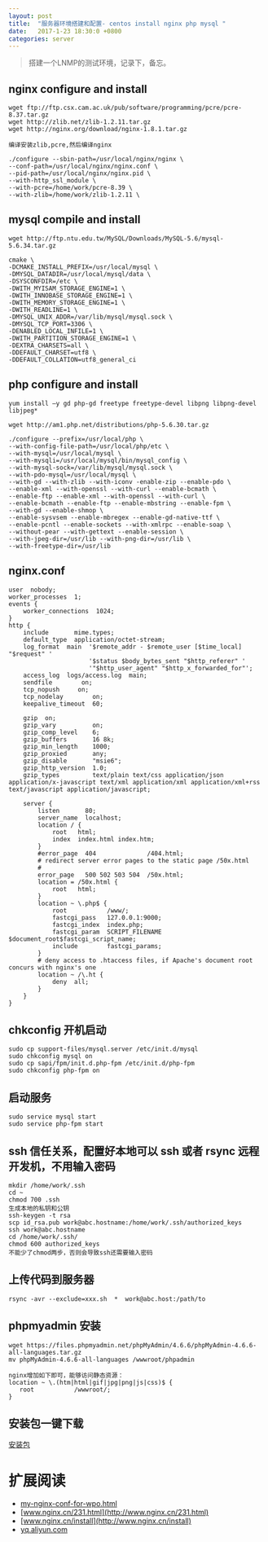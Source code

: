 ```yaml
---
layout: post
title:  "服务器环境搭建和配置- centos install nginx php mysql "
date:   2017-1-23 18:30:0 +0800
categories: server
---
```


>搭建一个LNMP的测试环境，记录下，备忘。

## nginx configure and install

    wget ftp://ftp.csx.cam.ac.uk/pub/software/programming/pcre/pcre-8.37.tar.gz
    wget http://zlib.net/zlib-1.2.11.tar.gz
    wget http://nginx.org/download/nginx-1.8.1.tar.gz

    编译安装zlib,pcre,然后编译nginx

    ./configure --sbin-path=/usr/local/nginx/nginx \
    --conf-path=/usr/local/nginx/nginx.conf \
    --pid-path=/usr/local/nginx/nginx.pid \
    --with-http_ssl_module \
    --with-pcre=/home/work/pcre-8.39 \
    --with-zlib=/home/work/zlib-1.2.11 \


## mysql compile and install

    wget http://ftp.ntu.edu.tw/MySQL/Downloads/MySQL-5.6/mysql-5.6.34.tar.gz

    cmake \
    -DCMAKE_INSTALL_PREFIX=/usr/local/mysql \
    -DMYSQL_DATADIR=/usr/local/mysql/data \
    -DSYSCONFDIR=/etc \
    -DWITH_MYISAM_STORAGE_ENGINE=1 \
    -DWITH_INNOBASE_STORAGE_ENGINE=1 \
    -DWITH_MEMORY_STORAGE_ENGINE=1 \
    -DWITH_READLINE=1 \
    -DMYSQL_UNIX_ADDR=/var/lib/mysql/mysql.sock \
    -DMYSQL_TCP_PORT=3306 \
    -DENABLED_LOCAL_INFILE=1 \
    -DWITH_PARTITION_STORAGE_ENGINE=1 \
    -DEXTRA_CHARSETS=all \
    -DDEFAULT_CHARSET=utf8 \
    -DDEFAULT_COLLATION=utf8_general_ci     


## php configure and install

    yum install –y gd php-gd freetype freetype-devel libpng libpng-devel libjpeg*

    wget http://am1.php.net/distributions/php-5.6.30.tar.gz

    ./configure --prefix=/usr/local/php \
    --with-config-file-path=/usr/local/php/etc \
    --with-mysql=/usr/local/mysql \
    --with-mysqli=/usr/local/mysql/bin/mysql_config \
    --with-mysql-sock=/var/lib/mysql/mysql.sock \
    --with-pdo-mysql=/usr/local/mysql \
    --with-gd --with-zlib --with-iconv -enable-zip --enable-pdo \
    --enable-xml --with-openssl --with-curl --enable-bcmath \
    --enable-ftp --enable-xml --with-openssl --with-curl \
    --enable-bcmath --enable-ftp --enable-mbstring --enable-fpm \
    --with-gd --enable-shmop \
    --enable-sysvsem --enable-mbregex --enable-gd-native-ttf \
    --enable-pcntl --enable-sockets --with-xmlrpc --enable-soap \
    --without-pear --with-gettext --enable-session \
    --with-jpeg-dir=/usr/lib --with-png-dir=/usr/lib \
    --with-freetype-dir=/usr/lib

## nginx.conf

    user  nobody;
    worker_processes  1;
    events {
        worker_connections  1024;
    }
    http {
        include       mime.types;
        default_type  application/octet-stream;
        log_format  main  '$remote_addr - $remote_user [$time_local] "$request" '
                          '$status $body_bytes_sent "$http_referer" '
                          '"$http_user_agent" "$http_x_forwarded_for"';
        access_log  logs/access.log  main;
        sendfile        on;
        tcp_nopush     on;
        tcp_nodelay        on;
        keepalive_timeout  60;

        gzip  on;
        gzip_vary          on;
        gzip_comp_level    6;
        gzip_buffers       16 8k;
        gzip_min_length    1000;
        gzip_proxied       any;
        gzip_disable       "msie6";
        gzip_http_version  1.0;
        gzip_types         text/plain text/css application/json application/x-javascript text/xml application/xml application/xml+rss text/javascript application/javascript;

        server {
            listen       80;
            server_name  localhost;
            location / {
                root   html;
                index  index.html index.htm;
            }
            #error_page  404              /404.html;
            # redirect server error pages to the static page /50x.html
            #
            error_page   500 502 503 504  /50x.html;
            location = /50x.html {
                root   html;
            }
            location ~ \.php$ {
                root           /www/;
                fastcgi_pass   127.0.0.1:9000;
                fastcgi_index  index.php;
                fastcgi_param  SCRIPT_FILENAME $document_root$fastcgi_script_name;
                include        fastcgi_params;
            }
            # deny access to .htaccess files, if Apache's document root  concurs with nginx's one
            location ~ /\.ht {
                deny  all;
            }
        }
    }
 

## chkconfig 开机启动  

    sudo cp support-files/mysql.server /etc/init.d/mysql
    sudo chkconfig mysql on
    sudo cp sapi/fpm/init.d.php-fpm /etc/init.d/php-fpm
    sudo chkconfig php-fpm on
  
## 启动服务

    sudo service mysql start
    sudo service php-fpm start


## ssh 信任关系，配置好本地可以 ssh 或者 rsync 远程开发机，不用输入密码
    mkdir /home/work/.ssh
    cd ~
    chmod 700 .ssh
    生成本地的私钥和公钥
    ssh-keygen -t rsa
    scp id_rsa.pub work@abc.hostname:/home/work/.ssh/authorized_keys
    ssh work@abc.hostname
    cd /home/work/.ssh/
    chmod 600 authorized_keys
    不能少了chmod两步，否则会导致ssh还需要输入密码
    

## 上传代码到服务器
    rsync -avr --exclude=xxx.sh  *  work@abc.host:/path/to

## phpmyadmin 安装

    wget https://files.phpmyadmin.net/phpMyAdmin/4.6.6/phpMyAdmin-4.6.6-all-languages.tar.gz
    mv phpMyAdmin-4.6.6-all-languages /wwwroot/phpadmin
    
    nginx增加如下即可，能够访问静态资源：
    location ~ \.(htm|html|gif|jpg|png|js|css)$ {
       root           /wwwroot/;
    }


## 安装包一键下载
[安装包](https://pan.baidu.com/s/1kVDfhv5)  
    
# 扩展阅读
* [my-nginx-conf-for-wpo.html](https://imququ.com/post/my-nginx-conf-for-wpo.html)
* [www.nginx.cn/231.html](http://www.nginx.cn/231.html)
* [www.nginx.cn/install](http://www.nginx.cn/install)
* [yq.aliyun.com](https://yq.aliyun.com/articles/38540)